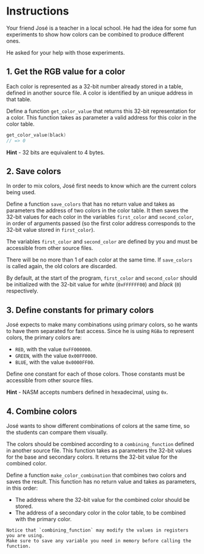 # Instructions

Your friend José is a teacher in a local school.
He had the idea for some fun experiments to show how colors can be combined to produce different ones.

He asked for your help with those experiments.

## 1. Get the RGB value for a color

Each color is represented as a 32-bit number already stored in a table, defined in another source file.
A color is identified by an unique address in that table.

Define a function `get_color_value` that returns this 32-bit representation for a color.
This function takes as parameter a valid address for this color in the color table.

```c
get_color_value(black)
// => 0
```

**Hint** - 32 bits are equivalent to 4 bytes.

## 2. Save colors

In order to mix colors, José first needs to know which are the current colors being used.

Define a function `save_colors` that has no return value and takes as parameters the address of two colors in the color table.
It then saves the 32-bit values for each color in the variables `first_color` and `second_color`, in order of arguments passed (so the first color address corresponds to the 32-bit value stored in `first_color`).

The variables `first_color` and `second_color` are defined by you and must be accessible from other source files.

There will be no more than 1 of each color at the same time.
If `save_colors` is called again, the old colors are discarded.

By default, at the start of the program, `first_color` and `second_color` should be initialized with the 32-bit value for _white_ (`0xFFFFFF00`) and _black_ (`0`) respectively.

## 3. Define constants for primary colors

José expects to make many combinations using primary colors, so he wants to have them separated for fast access.
Since he is using `RGBa` to represent colors, the primary colors are:

- `RED`, with the value `0xFF000000`.
- `GREEN`, with the value `0x00FF0000`.
- `BLUE`, with the value `0x0000FF00`.

Define one constant for each of those colors.
Those constants must be accessible from other source files.

**Hint** - NASM accepts numbers defined in hexadecimal, using `0x`.

## 4. Combine colors

José wants to show different combinations of colors at the same time, so the students can compare them visually.

The colors should be combined according to a `combining_function` defined in another source file.
This function takes as parameters the 32-bit values for the base and secondary colors.
It returns the 32-bit value for the combined color.

Define a function `make_color_combination` that combines two colors and saves the result.
This function has no return value and takes as parameters, in this order:

- The address where the 32-bit value for the combined color should be stored.
- The address of a secondary color in the color table, to be combined with the primary color.

~~~~exercism/caution
Notice that `combining_function` may modify the values in registers you are using.
Make sure to save any variable you need in memory before calling the function.
~~~~
